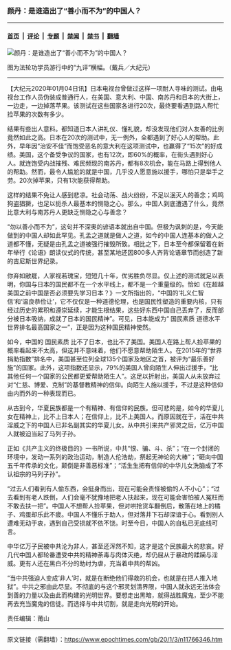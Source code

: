### 颜丹：是谁造出了“善小而不为”的中国人？

---

#### [首页](../../../..?n11766346) &nbsp;|&nbsp; [评论](../../../../../epoch-comment?n11766346) &nbsp;|&nbsp; [专题](../../../../../epoch-special?n11766346) &nbsp;|&nbsp; [禁闻](../../../../../epoch-news?n11766346) &nbsp;|&nbsp; [禁书](../../../../../books?n11766346) &nbsp;|&nbsp; [翻墙](https://github.com/gfw-breaker/nogfw/blob/master/README.md?n11766346)


<div><img alt="颜丹：是谁造出了“善小而不为”的中国人？" class="attachment-djy_600_400 size-djy_600_400 wp-post-image" src="https://i.epochtimes.com/assets/uploads/2020/01/A006005-600x400.jpg"/>
<div class="caption">
 <p>
  图为法轮功学员游行中的“九评”横幅。（戴兵／大纪元）
 </p>
</div></div><hr/><div class="post_content" id="artbody" itemprop="articleBody">
 <!-- article content begin -->
 <p>
  【大纪元2020年01月04日讯】日本电视台曾做过这样一项耐人寻味的测试。由电视台工作人员伪装成普通行人，在美国、意大利、中国、南苏丹和日本的大街上，一边走，一边掉落苹果。该测试在这些国家各进行20次，最终要看遇到路人帮忙捡苹果的次数有多少。
 </p>
 <p>
  结果有些出人意料。都知道日本人讲礼仪、懂礼貌，却没发现他们对人友善的比例竟然如此之高。日本在20次的测试中，无一例外，全都遇到了好心人的帮助。此外，早年因“治安不佳”而饱受恶名的意大利在这项测试中，也赢得了“15次”的好成绩。美国，这个备受争议的国家，也有12次，即60%的概率，在街头遇到好心人。就连饱受内战摧残、难民频现的南苏丹，都有8次机会，能在马路上得到他人的帮助。然而，最令人尴尬的就是中国，几乎没人愿意施以援手，哪怕只是举手之劳。20次掉苹果，只有1次能获得帮助。
 </p>
 <p>
  这样的结果不免让人感到悲凉。社会动荡、战火纷纷，不足以泯灭人的善念；鸡鸣狗盗猖獗，也足以扼杀人最基本的恻隐之心。那么，中国人到底遭遇了什么，竟然比意大利与南苏丹人更缺乏恻隐之心与善念？
 </p>
 <p>
  “勿以善小而不为”，这句并不深奥的谚语本就出自中国。但极为讽刺的是，今天能做到的中国人却如此罕见。孔孟之道就是做人之道，如今的中国人连基本的做人之道都不懂，无疑是由孔孟之道被强行摧毁所致。相比之下，日本至今都保留着在新年举行《论语》朗读仪式的传统，甚至某地还因800多人齐背论语章节而创造了新的吉尼斯世界纪录。
 </p>
 <p>
  你弃如敝屣，人家视若瑰宝，短短几十年，优劣胜负尽显。仅上述的测试就足以表明，你国与日本的国民都不在一个水平线上，都不是一个重量级的。恰如《在超越美国之前中国是否必须要先学习日本？》一文所指出的，“中国的‘礼义仁智信’和‘温良恭俭让’，它不仅仅是一种道德伦理，也是国民性塑造的重要内核，只有经过历史的累积和遵崇延续，才能生根结果，这些好东西中国自己丢弃了，反而部分被日本吸纳，成就了日本的国民精神”。可见，日本能成为“
  <ok href="https://www.epochtimes.com/gb/tag/%E5%9B%BD%E6%B0%91%E7%B4%A0%E8%B4%A8.html">
   国民素质
  </ok>
  <ok href="https://www.epochtimes.com/gb/tag/%E9%81%93%E5%BE%B7%E6%B0%B4%E5%B9%B3.html">
   道德水平
  </ok>
  世界排名最高国家之一”，正是因为这种国民精神使然。
 </p>
 <p>
  如今，中国的
  <ok href="https://www.epochtimes.com/gb/tag/%E5%9B%BD%E6%B0%91%E7%B4%A0%E8%B4%A8.html">
   国民素质
  </ok>
  比不了日本，也比不了美国。美国人在路上帮人捡苹果的概率看起来不太高，但这并不意味着，他们不愿意帮助陌生人。在2015年的“世界捐助指数”排名中，美国甚至位列全球135个国家及地区之首，被评为“最乐善好施”的国家。此外，这项指数还显示，79%的美国人曾向陌生人伸出过援手，“比其他任何一个国家的公民都更爱帮助陌生人”。这足以折射出，美国人从未放弃过对“仁慈、博爱、克制”的基督教精神的信仰。向陌生人施以援手，不过是这种信仰由内而外的一种表现而已。
 </p>
 <p>
  从古到今，华夏民族都是一个有精神、有信仰的民族。但可悲的是，如今的华夏儿女在精神上，比不上日本人；在信仰上，比不上美国人。而原因就在于，活在中共淫威之下的中国人已非名副其实的华夏儿女。从中共引来共产邪灵之后，亿万中国人就被迫当起了马列子孙。
 </p>
 <p>
  正如《共产主义的终极目的》一书所说，中共“恨、骗、斗、杀”；“在一个封闭的环境中，发动一系列的政治运动，制造人伦浩劫，祭起无神论的大棒”；“砸向中国五千年传承的文化，颠倒是非善恶标准”；“活生生把有信仰的中华儿女洗脑成了不认祖宗的马列子孙”。
 </p>
 <p>
  “过去人们看到有人偷东西，会挺身而出，现在可能会责怪被偷的人不小心”；“过去看到有老人跌倒，人们会毫不犹豫地把老人扶起来，现在可能会害怕被人冤枉而不敢去扶一把”。中国人不想帮人捡苹果，但对哄抢货车翻倒后，散落在地上的橘子、鸡蛋却乐此不疲。中国人不懂乐于助人，但对落井下石却深谙于心。看到别人遭难无动于衷，遇到自己受损就不依不饶。时至今日，中国人的自私已无底线可言。
 </p>
 <p>
  中华亿万子民被中共沦为非人，甚至还浑然不知，这才是这个民族最大的悲哀。好几代中国人都轮番遭受中共的精神荼毒与肉体灭绝，却仍屈从于暴政的蹂躏与淫威。更有人还在黑白不分的助纣为虐，充当着中共的帮凶。
 </p>
 <p>
  “当中共强迫人变成‘非人’时，就是在断绝他们得救的机会，也就是在把人推入地狱”。中共之邪由此尽显。不彻底的与这个邪灵划清界限，中国人就永远无法体会到善的力量以及由此而构建的光明世界。要想走出黑暗，就得战胜魔鬼，至少不能再去充当魔鬼的信徒。而选择与中共切割，就是走向光明的开始。
 </p>
 <p>
  责任编辑：莆山
 </p>
 <!-- article content end -->
 <div id="below_article_ad">
 </div>
</div>


---

原文链接（需翻墙）：https://www.epochtimes.com/gb/20/1/3/n11766346.htm